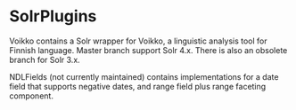 SolrPlugins
===========

Voikko contains a Solr wrapper for Voikko, a linguistic analysis tool for Finnish language. Master branch support Solr 4.x. There is also an obsolete branch for Solr 3.x.

NDLFields (not currently maintained) contains implementations for a date field that supports negative dates, and range field plus range faceting component.
